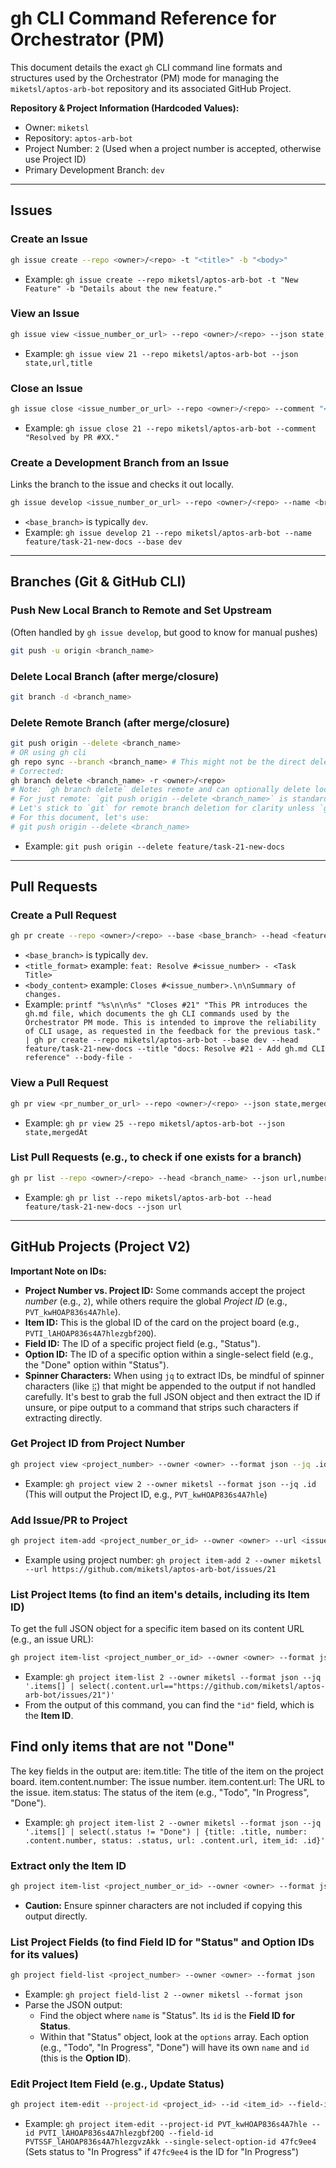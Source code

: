 # gh CLI Command Reference for Orchestrator (PM)

This document details the exact `gh` CLI command line formats and structures used by the Orchestrator (PM) mode for managing the `miketsl/aptos-arb-bot` repository and its associated GitHub Project.

**Repository & Project Information (Hardcoded Values):**
*   Owner: `miketsl`
*   Repository: `aptos-arb-bot`
*   Project Number: `2` (Used when a project number is accepted, otherwise use Project ID)
*   Primary Development Branch: `dev`

---

## Issues

### Create an Issue
```bash
gh issue create --repo <owner>/<repo> -t "<title>" -b "<body>"
```
*   Example: `gh issue create --repo miketsl/aptos-arb-bot -t "New Feature" -b "Details about the new feature."`

### View an Issue
```bash
gh issue view <issue_number_or_url> --repo <owner>/<repo> --json state,url,title,body,number
```
*   Example: `gh issue view 21 --repo miketsl/aptos-arb-bot --json state,url,title`

### Close an Issue
```bash
gh issue close <issue_number_or_url> --repo <owner>/<repo> --comment "<closing_comment>"
```
*   Example: `gh issue close 21 --repo miketsl/aptos-arb-bot --comment "Resolved by PR #XX."`

### Create a Development Branch from an Issue
Links the branch to the issue and checks it out locally.
```bash
gh issue develop <issue_number_or_url> --repo <owner>/<repo> --name <branch_name> --base <base_branch>
```
*   `<base_branch>` is typically `dev`.
*   Example: `gh issue develop 21 --repo miketsl/aptos-arb-bot --name feature/task-21-new-docs --base dev`

---

## Branches (Git & GitHub CLI)

### Push New Local Branch to Remote and Set Upstream
(Often handled by `gh issue develop`, but good to know for manual pushes)
```bash
git push -u origin <branch_name>
```

### Delete Local Branch (after merge/closure)
```bash
git branch -d <branch_name>
```

### Delete Remote Branch (after merge/closure)
```bash
git push origin --delete <branch_name>
# OR using gh cli
gh repo sync --branch <branch_name> # This might not be the direct delete command, check gh branch delete if available
# Corrected:
gh branch delete <branch_name> -r <owner>/<repo>
# Note: `gh branch delete` deletes remote and can optionally delete local.
# For just remote: `git push origin --delete <branch_name>` is standard.
# Let's stick to `git` for remote branch deletion for clarity unless `gh` offers a clear advantage for this specific PM workflow.
# For this document, let's use:
# git push origin --delete <branch_name>
```
*   Example: `git push origin --delete feature/task-21-new-docs`

---

## Pull Requests

### Create a Pull Request
```bash
gh pr create --repo <owner>/<repo> --base <base_branch> --head <feature_branch> --title "<title_format>" --body "<body_content>"
```
*   `<base_branch>` is typically `dev`.
*   `<title_format>` example: `feat: Resolve #<issue_number> - <Task Title>`
*   `<body_content>` example: `Closes #<issue_number>.\n\nSummary of changes.`
*   Example: `printf "%s\n\n%s" "Closes #21" "This PR introduces the gh.md file, which documents the gh CLI commands used by the Orchestrator PM mode. This is intended to improve the reliability of CLI usage, as requested in the feedback for the previous task." | gh pr create --repo miketsl/aptos-arb-bot --base dev --head feature/task-21-new-docs --title "docs: Resolve #21 - Add gh.md CLI reference" --body-file -`

### View a Pull Request
```bash
gh pr view <pr_number_or_url> --repo <owner>/<repo> --json state,mergedAt,url,title,body,headRefName
```
*   Example: `gh pr view 25 --repo miketsl/aptos-arb-bot --json state,mergedAt`

### List Pull Requests (e.g., to check if one exists for a branch)
```bash
gh pr list --repo <owner>/<repo> --head <branch_name> --json url,number,title
```
*   Example: `gh pr list --repo miketsl/aptos-arb-bot --head feature/task-21-new-docs --json url`

---

## GitHub Projects (Project V2)

**Important Note on IDs:**
*   **Project Number vs. Project ID:** Some commands accept the project *number* (e.g., `2`), while others require the global *Project ID* (e.g., `PVT_kwHOAP836s4A7hle`).
*   **Item ID:** This is the global ID of the card on the project board (e.g., `PVTI_lAHOAP836s4A7hlezgbf20Q`).
*   **Field ID:** The ID of a specific project field (e.g., "Status").
*   **Option ID:** The ID of a specific option within a single-select field (e.g., the "Done" option within "Status").
*   **Spinner Characters:** When using `jq` to extract IDs, be mindful of spinner characters (like `⣯`) that might be appended to the output if not handled carefully. It's best to grab the full JSON object and then extract the ID if unsure, or pipe output to a command that strips such characters if extracting directly.

### Get Project ID from Project Number
```bash
gh project view <project_number> --owner <owner> --format json --jq .id
```
*   Example: `gh project view 2 --owner miketsl --format json --jq .id` (This will output the Project ID, e.g., `PVT_kwHOAP836s4A7hle`)

### Add Issue/PR to Project
```bash
gh project item-add <project_number_or_id> --owner <owner> --url <issue_or_pr_url>
```
*   Example using project number: `gh project item-add 2 --owner miketsl --url https://github.com/miketsl/aptos-arb-bot/issues/21`

### List Project Items (to find an item's details, including its Item ID)
To get the full JSON object for a specific item based on its content URL (e.g., an issue URL):
```bash
gh project item-list <project_number_or_id> --owner <owner> --format json --jq '.items[] | select(.content.url=="<issue_or_pr_url>")'
```
*   Example: `gh project item-list 2 --owner miketsl --format json --jq '.items[] | select(.content.url=="https://github.com/miketsl/aptos-arb-bot/issues/21")'`
*   From the output of this command, you can find the `"id"` field, which is the **Item ID**.

## Find only items that are not "Done" 
The key fields in the output are:
item.title: The title of the item on the project board.
item.content.number: The issue number.
item.content.url: The URL to the issue.
item.status: The status of the item (e.g., "Todo", "In Progress", "Done").
* Example: `gh project item-list 2 --owner miketsl --format json --jq '.items[] | select(.status != "Done") | {title: .title, number: .content.number, status: .status, url: .content.url, item_id: .id}'`

### Extract only the Item ID
```bash
gh project item-list <project_number_or_id> --owner <owner> --format json --jq '.items[] | select(.content.url=="<issue_or_pr_url>") | .id'
```
*   **Caution:** Ensure spinner characters are not included if copying this output directly.

### List Project Fields (to find Field ID for "Status" and Option IDs for its values)
```bash
gh project field-list <project_number> --owner <owner> --format json
```
*   Example: `gh project field-list 2 --owner miketsl --format json`
*   Parse the JSON output:
    *   Find the object where `name` is "Status". Its `id` is the **Field ID for Status**.
    *   Within that "Status" object, look at the `options` array. Each option (e.g., "Todo", "In Progress", "Done") will have its own `name` and `id` (this is the **Option ID**).

### Edit Project Item Field (e.g., Update Status)
```bash
gh project item-edit --project-id <project_id> --id <item_id> --field-id <field_id_for_status> --single-select-option-id <option_id_for_status_value>
```
*   Example: `gh project item-edit --project-id PVT_kwHOAP836s4A7hle --id PVTI_lAHOAP836s4A7hlezgbf20Q --field-id PVTSSF_lAHOAP836s4A7hlezgvzAkk --single-select-option-id 47fc9ee4` (Sets status to "In Progress" if `47fc9ee4` is the ID for "In Progress")